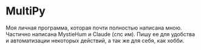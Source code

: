 # MultiPy
Моя личная программа, которая почти полностью написана мною. Частично написана MystieHum и Claude (спс им).
Пишу ее для удобства и автоматизации некоторых действий, а так же для себя, как хобби.
